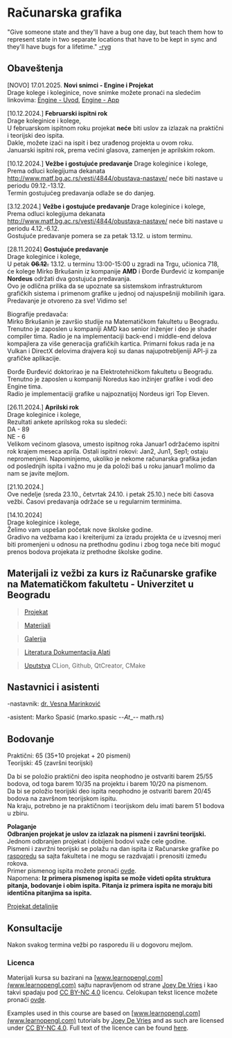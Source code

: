# Računarska grafika 

"Give someone state and they'll have a bug one day, but teach them how to represent state in two separate locations that have to be kept in sync and they'll have bugs for a lifetime." [-ryg](https://twitter.com/rygorous/status/1507178315886444544)

## Obaveštenja 
[NOVO] 17.01.2025. **Novi snimci - Engine i Projekat**  
Drage kolege i koleginice, nove snimke možete pronaći na sledećim linkovima: [Engine - Uvod](https://youtu.be/bPa9-2cpnZk?feature=shared), [Engine - App](https://youtu.be/xvxi96gglLU?feature=shared)

[10.12.2024.] **Februarski ispitni rok**  
Drage koleginice i kolege,  
U februarskom ispitnom roku projekat **neće** biti uslov za izlazak na praktični i teorijski deo ispita.  
Dakle, možete izaći na ispit i bez urađenog projekta u ovom roku.  
Januarski ispitni rok, prema većini glasova, zamenjen je aprilskim rokom.  

[10.12.2024.] **Vežbe i gostujuće predavanje** 
Drage koleginice i kolege,  
Prema odluci kolegijuma dekanata http://www.matf.bg.ac.rs/vesti/4844/obustava-nastave/ neće biti nastave u periodu 09.12.-13.12.  
Termin gostujućeg predavanja odlaže se do danjeg.

[3.12.2024.] **Vežbe i gostujuće predavanje** 
Drage koleginice i kolege,  
Prema odluci kolegijuma dekanata http://www.matf.bg.ac.rs/vesti/4844/obustava-nastave/ neće biti nastave u periodu 4.12.-6.12.  
Gostujuće predavanje pomera se za petak 13.12.  u istom terminu.  

[28.11.2024] **Gostujuće predavanje**  
Drage koleginice i kolege,  
U petak ~~**06.12.**~~ 13.12. u terminu 13:00-15:00 u zgradi na Trgu, učionica 718, će kolege Mirko Brkušanin iz kompanije **AMD** i Đorđe Đurđević iz kompanije **Nordeus** održati dva gostujuća predavanja.  
Ovo je odlična prilika da se upoznate sa sistemskom infrastrukturom grafičkih sistema i primenom grafike u jednoj od najuspešniji mobilinih igara.  
Predavanje je otvoreno za sve! Vidimo se!  

Biografije predavača:  
Mirko Brkušanin je završio studije na Matematičkom fakultetu u Beogradu. Trenutno je zaposlen u kompaniji AMD kao senior inženjer i deo je shader compiler tima. Radio je na implementaciji back-end i middle-end delova kompajlera za više generacija grafičkih kartica. Primarni fokus rada je na Vulkan i DirectX delovima drajvera koji su danas najupotrebljeniji API-ji za grafičke aplikacije.  

Đorđe Đurđević doktorirao je na Elektrotehničkom fakultetu u Beogradu. Trenutno je zaposlen u kompaniji Noredus kao inžinjer grafike i vodi deo Engine tima.  
Radio je implementaciji grafike u najpoznatijoj Nordeus igri Top Eleven.   

[26.11.2024.] **Aprilski rok**  
Drage koleginice i kolege,  
Rezultati ankete aprilskog roka su sledeći:  
DA - 89  
NE - 6  
Velikom većinom glasova, umesto ispitnog roka Januar1 održaćemo ispitni rok krajem meseca aprila. Ostali ispitni rokovi: Jan2, Jun1, Sep1; ostaju nepromenjeni.
Napominjemo, ukoliko je nekome računarska grafika jedan od poslednjih ispita i važno mu je da položi baš u roku januar1 molimo da nam se javite mejlom.  

[21.10.2024.]  
Ove nedelje (sreda 23.10., četvrtak 24.10. i petak 25.10.) neće biti časova vežbi. Časovi predavanja održaće se u regularnim terminima.

[14.10.2024]  
Drage koleginice i kolege,  
Želimo vam uspešan početak nove školske godine.  
Gradivo na vežbama kao i kreiterijumi za izradu projekta će u izvesnoj meri biti promenjeni u odnosu na prethodnu godinu i zbog toga neće biti moguć prenos bodova projekata iz prethodne školske godine.  

## Materijali iz vežbi za kurs iz Računarske grafike na Matematičkom fakultetu - Univerzitet u Beogradu

> [Projekat](projekat/) 

> [Materijali](materijali/) 

> [Galerija](gallery/)

> [Literatura Dokumentacija Alati](docs/)

> [Uputstva](uputstva/) CLion, Github, QtCreator, CMake


## Nastavnici i asistenti
-nastavnik: [dr. Vesna Marinković](http://poincare.matf.bg.ac.rs/~vesnap/grafika.html)

-asistent: Marko Spasić (marko.spasic --_At__-- math.rs)

## Bodovanje  
Praktični: 65 (35+10 projekat + 20 pismeni)  
Teorijski: 45 (završni teorijski)  

Da bi se položio praktični deo ispita neophodno je ostvariti barem 25/55 bodova, od toga barem 10/35 na projektu i barem 10/20 na pismenom.  
Da bi se položio teorijski deo ispita neophodno je ostvariti barem 20/45 bodova na završnom teorijskom ispitu.  
Na kraju, potrebno je na praktičnom i teorijskom delu imati barem 51 bodova u zbiru.  

**Polaganje**  
**Odbranjen projekat je uslov za izlazak na pismeni i završni teorijski.** Jednom odbranjen projekat i dobijeni bodovi važe cele godine.  
Pismeni i zavržni teorijski se polažu na dan ispita iz Računarske grafike po [rasporedu](http://www.matf.bg.ac.rs/m/36/raspored-ispita/) sa sajta fakulteta i ne mogu se razdvajati i prenositi između rokova.   
Primer pismenog ispita možete pronaći [ovde](materijali/rg-pismeni-primer.pdf).  
Napomena: **Iz primera pismenog ispita se može videti opšta struktura pitanja, bodovanje i obim ispita. Pitanja iz primera ispita ne moraju biti identična pitanjima sa ispita.**

[Projekat detaljnije](projekat/)  

## Konsultacije
Nakon svakog termina vežbi po rasporedu ili u dogovoru mejlom.

### Licenca
Materijali kursa su bazirani na [www.learnopengl.com](www.learnopengl.com) sajtu napravljenom od strane [Joey De Vries](https://joeydevries.com/#home) i kao takvi spadaju pod [CC BY-NC 4.0](https://creativecommons.org/licenses/by-nc/4.0/) licencu. Celokupan tekst licence možete pronaći [ovde](https://creativecommons.org/licenses/by/4.0/legalcode).



Examples used in this course are based on [www.learnopengl.com](www.learnopengl.com) tutorials by [Joey De Vries](https://joeydevries.com/#home) and as such are licensed under [CC BY-NC 4.0](https://creativecommons.org/licenses/by-nc/4.0/). Full text of the licence can be found [here](https://creativecommons.org/licenses/by/4.0/legalcode).
